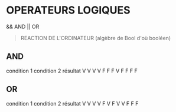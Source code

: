 # OPERATEURS LOGIQUES

&&      AND
||      OR

> REACTION DE L'ORDINATEUR (algèbre de Bool d'où booléen)
## AND

condition 1     condition 2     résultat
    V               V               V
    V               F               F
    F               V               F
    F               F               F

## OR

condition 1     condition 2     résultat
    V               V               V
    V               F               V
    F               V               V
    F               F               F
